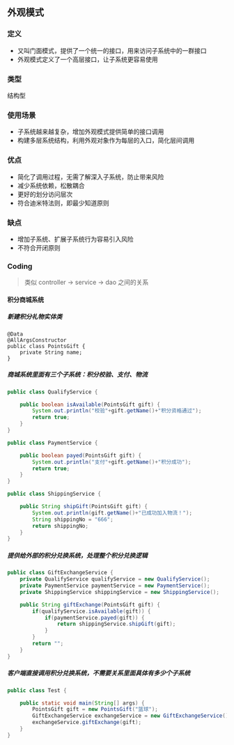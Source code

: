 ## 外观模式

### 定义
+ 又叫门面模式，提供了一个统一的接口，用来访问子系统中的一群接口
+ 外观模式定义了一个高层接口，让子系统更容易使用

### 类型
结构型
### 使用场景
+ 子系统越来越复杂，增加外观模式提供简单的接口调用
+ 构建多层系统结构，利用外观对象作为每层的入口，简化层间调用

### 优点
+ 简化了调用过程，无需了解深入子系统，防止带来风险
+ 减少系统依赖，松散耦合
+ 更好的划分访问层次
+ 符合迪米特法则，即最少知道原则

### 缺点
+ 增加子系统、扩展子系统行为容易引入风险
+ 不符合开闭原则

### Coding 
> 类似 controller -> service -> dao 之间的关系
#### 积分商城系统
##### 新建积分礼物实体类
```
@Data
@AllArgsConstructor
public class PointsGift {
    private String name;
}
```
##### 商城系统里面有三个子系统：积分校验、支付、物流
```java
public class QualifyService {

    public boolean isAvailable(PointsGift gift) {
        System.out.println("校验"+gift.getName()+"积分资格通过");
        return true;
    }
}
```
```java
public class PaymentService {

    public boolean payed(PointsGift gift) {
        System.out.println("支付"+gift.getName()+"积分成功");
        return true;
    }
}
```
```java
public class ShippingService {

    public String shipGift(PointsGift gift) {
        System.out.println(gift.getName()+"已成功加入物流！");
        String shippingNo = "666";
        return shippingNo;
    }
}
```
##### 提供给外部的积分兑换系统，处理整个积分兑换逻辑
```java
public class GiftExchangeService {
    private QualifyService qualifyService = new QualifyService();
    private PaymentService paymentService = new PaymentService();
    private ShippingService shippingService = new ShippingService();

    public String giftExchange(PointsGift gift) {
        if(qualifyService.isAvailable(gift)) {
            if(paymentService.payed(gift)) {
                return shippingService.shipGift(gift);
            }
        }
        return "";
    }
}
```
##### 客户端直接调用积分兑换系统，不需要关系里面具体有多少个子系统
```java
public class Test {

    public static void main(String[] args) {
        PointsGift gift = new PointsGift("篮球");
        GiftExchangeService exchangeService = new GiftExchangeService();
        exchangeService.giftExchange(gift);
    }
}
```